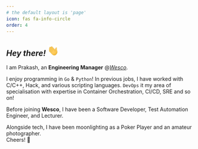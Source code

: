 ```yaml
---
# the default layout is 'page'
icon: fas fa-info-circle
order: 4
---
```


## _Hey  there!_  <img src="https://raw.githubusercontent.com/Dumberdore/dumberdore.github.io/main/assets/img/wave.gif" width="30" alt="Waving Hand">


I am Prakash, an **Engineering Manager** @[_Wesco_](https://wesco.com).

I enjoy programming in `Go` & `Python`! In previous jobs, I have worked with C/C++, Hack, and various scripting languages.
`DevOps` it my area of specialisation with expertise in Container Orchestration, CI/CD, SRE and so on!

Before joining **Wesco**, I have been a Software Developer, Test Automation Engineer, and Lecturer.

Alongside tech, I have been moonlighting as a Poker Player and an amateur photographer.<br>
Cheers! 🍻
